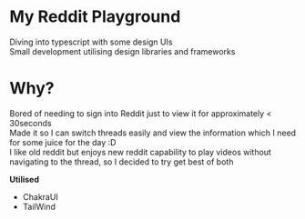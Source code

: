 # My Reddit Playground
Diving into typescript with some design UIs\
Small development utilising design libraries and frameworks


# Why?
Bored of needing to sign into Reddit just to view it for approximately < 30seconds\
Made it so I can switch threads easily and view the information which I need for some juice for the day :D\
I like old reddit but enjoys new reddit capability to play videos without navigating to the thread, so I decided to try get best of both


**Utilised**
* ChakraUI
* TailWind
